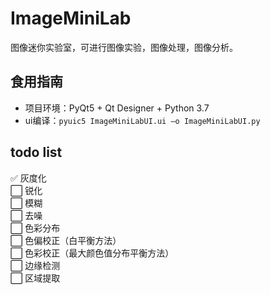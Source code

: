 # ImageMiniLab  
图像迷你实验室，可进行图像实验，图像处理，图像分析。  

## 食用指南  
- 项目环境：PyQt5 + Qt Designer + Python 3.7  
- ui编译：`pyuic5 ImageMiniLabUI.ui –o ImageMiniLabUI.py`  

## todo list  
:white_check_mark: 灰度化  
:white_large_square: 锐化  
:white_large_square: 模糊  
:white_large_square: 去噪  
:white_large_square: 色彩分布  
:white_large_square: 色偏校正（白平衡方法）  
:white_large_square: 色彩校正（最大颜色值分布平衡方法）  
:white_large_square: 边缘检测  
:white_large_square: 区域提取  
